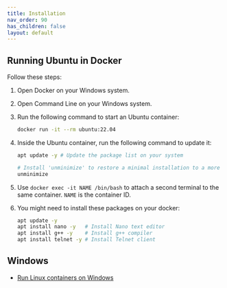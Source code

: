 ```yaml
---
title: Installation
nav_order: 90
has_children: false
layout: default
---
```


## Running Ubuntu in Docker

Follow these steps:

1. Open Docker on your Windows system.
2. Open Command Line on your Windows system.
3. Run the following command to start an Ubuntu container:

   ```bash
   docker run -it --rm ubuntu:22.04
   ```

4. Inside the Ubuntu container, run the following command to update it:

   ```bash
   apt update -y # Update the package list on your system

   # Install 'unminimize' to restore a minimal installation to a more complete state
   unminimize
   ```

5. Use ```docker exec -it NAME /bin/bash``` to attach a second terminal to the same container. `NAME` is the container ID.

6. You might need to install these packages on your docker:

   ```bash
   apt update -y
   apt install nano -y   # Install Nano text editor
   apt install g++ -y    # Install g++ compiler
   apt install telnet -y # Install Telnet client
   ```

## Windows

- [Run Linux containers on Windows](https://ubuntu.com/tutorials/windows-ubuntu-hyperv-containers#1-overview)

